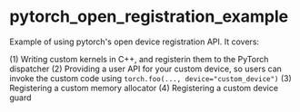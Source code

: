 # pytorch_open_registration_example
Example of using pytorch's open device registration API. It covers:

(1) Writing custom kernels in C++, and registerin them to the PyTorch dispatcher
(2) Providing a user API for your custom device, so users can invoke the custom code using `torch.foo(..., device="custom_device")`
(3) Registering a custom memory allocator
(4) Registering a custom device guard
